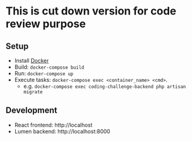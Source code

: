 # This is cut down version for code review purpose

## Setup
* Install [Docker](https://docs.docker.com/get-started/)
* Build: `docker-compose build`
* Run: `docker-compose up`
* Execute tasks: `docker-compose exec <container_name> <cmd>`. 
  * e.g. `docker-compose exec coding-challenge-backend php artisan migrate`

## Development
* React frontend: http://localhost
* Lumen backend: http://localhost:8000
